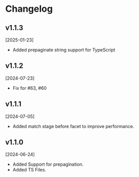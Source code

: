 # Changelog

## v1.1.3

[2025-01-23]

- Added prepaginate string support for TypeScript

## v1.1.2

[2024-07-23]

- Fix for #63, #60

## v1.1.1

[2024-07-05]

- Added match stage before facet to improve performance.

## v1.1.0

[2024-06-24]

- Added Support for prepagination.
- Added TS Files.
